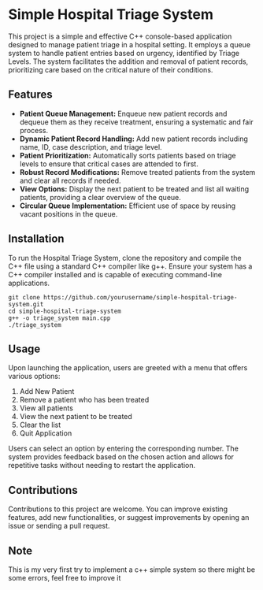 # Simple Hospital Triage System

This project is a simple and effective C++ console-based application designed to manage patient triage in a hospital setting. It employs a queue system to handle patient entries based on urgency, identified by Triage Levels. The system facilitates the addition and removal of patient records, prioritizing care based on the critical nature of their conditions.

## Features

- **Patient Queue Management:** Enqueue new patient records and dequeue them as they receive treatment, ensuring a systematic and fair process.
- **Dynamic Patient Record Handling:** Add new patient records including name, ID, case description, and triage level.
- **Patient Prioritization:** Automatically sorts patients based on triage levels to ensure that critical cases are attended to first.
- **Robust Record Modifications:** Remove treated patients from the system and clear all records if needed.
- **View Options:** Display the next patient to be treated and list all waiting patients, providing a clear overview of the queue.
- **Circular Queue Implementation:** Efficient use of space by reusing vacant positions in the queue.

## Installation

To run the Hospital Triage System, clone the repository and compile the C++ file using a standard C++ compiler like g++. Ensure your system has a C++ compiler installed and is capable of executing command-line applications.

```
git clone https://github.com/yourusername/simple-hospital-triage-system.git
cd simple-hospital-triage-system
g++ -o triage_system main.cpp
./triage_system
```

## Usage

Upon launching the application, users are greeted with a menu that offers various options:

1. Add New Patient
2. Remove a patient who has been treated
3. View all patients
4. View the next patient to be treated
5. Clear the list
6. Quit Application

Users can select an option by entering the corresponding number. The system provides feedback based on the chosen action and allows for repetitive tasks without needing to restart the application.

## Contributions

Contributions to this project are welcome. You can improve existing features, add new functionalities, or suggest improvements by opening an issue or sending a pull request.

## Note
This is my very first try to implement a c++ simple system so there might be some errors, feel free to improve it

